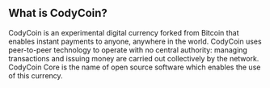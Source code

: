 
What is CodyCoin?
----------------

CodyCoin is an experimental digital currency forked from Bitcoin that enables instant payments to
anyone, anywhere in the world. CodyCoin uses peer-to-peer technology to operate
with no central authority: managing transactions and issuing money are carried
out collectively by the network. CodyCoin Core is the name of open source
software which enables the use of this currency.
